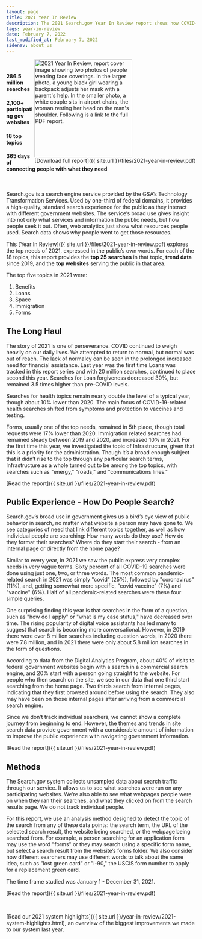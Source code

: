 ```yaml
---
layout: page
title: 2021 Year In Review
description: The 2021 Search.gov Year In Review report shows how COVID-19 continued to affect the public’s needs and interactions with the government.
tags: year-in-review
date: February 7, 2022
last_modified_at: February 7, 2022
sidenav: about_us
---
```

<span style="float:right;"><img 
  src="{{ site.baseurl }}/files/2021-year-in-review-cover.png"
  alt="2021 Year In Review, report cover image showing two photos of people wearing face coverings. In the larger photo, a young black girl wearing a backpack adjusts her mask with a parent's help. In the smaller photo, a white couple sits in airport chairs, the woman resting her head on the man's shoulder. Following is a link to the full PDF report." style="width:260px;"><br />
[Download full report]({{ site.url }}/files/2021-year-in-review.pdf)
</span>
<br />
	
#### **286.5 million** searches
#### **2,100+** participating gov websites
#### **18** top topics
#### **365 days** of connecting people with what they need

<br />

Search.gov is a search engine service provided by the GSA’s Technology Transformation Services. Used by one-third of federal domains, it provides a high-quality, standard search experience for the public as they interact with different government websites. The service’s broad use gives insight into not only what services and information the public needs, but how people seek it out. Often, web analytics just show what resources people used. Search data shows why people went to get those resources.

This [Year In Review]({{ site.url }}/files/2021-year-in-review.pdf) explores the top needs of 2021, expressed in the public’s own words. For each of the 18 topics, this report provides the **top 25 searches** in that topic, **trend data** since 2019, and the **top websites** serving the public in that area.


The top five topics in 2021 were:

1. Benefits
1. Loans
1. Space
1. Immigration
1. Forms

## The Long Haul

The story of 2021 is one of perseverance. COVID continued to weigh heavily on our daily lives. We attempted to return to normal, but normal was out of reach. The lack of normalcy can be seen in the prolonged increased need for financial assistance. Last year was the first time Loans was tracked in this report series and with 20 million searches, continued to place second this year. Searches for Loan forgiveness decreased 30%, but remained 3.5 times higher than pre-COVID levels.

Searches for health topics remain nearly double the level of a typical year, though about 10% lower than 2020. The main focus of COVID-19-related health searches shifted from symptoms and protection to vaccines and testing.

Forms, usually one of the top needs, remained in 5th place, though total requests were 17% lower than 2020. Immigration related searches had remained steady between 2019 and 2020, and increased 10% in 2021. For the first time this year, we investigated the topic of Infrastructure, given that this is a priority for the administration. Though it’s a broad enough subject that it didn’t rise to the top through any particular search terms, Infrastructure as a whole turned out to be among the top topics, with searches such as "energy," "roads," and "communications lines."

[Read the report]({{ site.url }}/files/2021-year-in-review.pdf)

## Public Experience - How Do People Search?

Search.gov’s broad use in government gives us a bird’s eye view of public behavior in search, no matter what website a person may have gone to. We see categories of need that link different topics together, as well as how individual people are searching: How many words do they use? How do they format their searches? Where do they start their search - from an internal page or directly from the home page?

Similar to every year, in 2021 we saw the public express very complex needs in very vague terms. Sixty percent of all COVID-19 searches were done using just one, two, or three words. The most common pandemic-related search in 2021 was simply "covid" (25%), followed by "coronavirus" (11%), and, getting somewhat more specific, "covid vaccine" (7%) and "vaccine" (6%). Half of all pandemic-related searches were these four simple queries.

One surprising finding this year is that searches in the form of a question, such as "how do I apply" or "what is my case status," have decreased over time. The rising popularity of digital voice assistants has led many to suggest that search is becoming more conversational. However, in 2019 there were over 8 million searches including question words, in 2020 there were 7.8 million, and in 2021 there were only about 5.8 million searches in the form of questions.

According to data from the Digital Analytics Program, about 40% of visits to federal government websites begin with a search in a commercial search engine, and 20% start with a person going straight to the website. For people who then search on the site, we see in our data that one third start searching from the home page. Two thirds search from internal pages, indicating that they first browsed around before using the search. They also may have been on those internal pages after arriving from a commercial search engine.

Since we don’t track individual searchers, we cannot show a complete journey from beginning to end. However, the themes and trends in site search data provide government with a considerable amount of information to improve the public experience with navigating government information.

[Read the report]({{ site.url }}/files/2021-year-in-review.pdf)

## Methods

The Search.gov system collects unsampled data about search traffic through our service. It allows us to see what searches were run on any participating websites. We’re also able to see what webpages people were on when they ran their searches, and what they clicked on from the search results page. We do not track individual people.

For this report, we use an analysis method designed to detect the topic of the search from any of these data points: the search term, the URL of the selected search result, the website being searched, or the webpage being searched from. For example, a person searching for an application form may use the word "forms" or they may search using a specific form name, but select a search result from the website’s forms folder. We also consider how different searchers may use different words to talk about the same idea, such as "lost green card" or "i-90," the USCIS form number to apply for a replacement green card.

The time frame studied was January 1 - December 31, 2021. 

[Read the report]({{ site.url }}/files/2021-year-in-review.pdf)

<br />

[Read our 2021 system highlights]({{ site.url }}/year-in-review/2021-system-highlights.html), an overview of the biggest improvements we made to our system last year.
